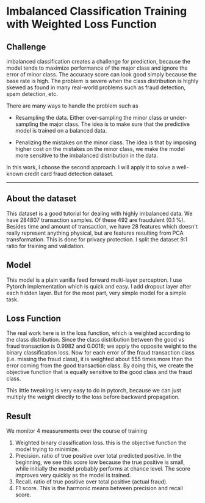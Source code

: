 # Imbalanced Classification Training with Weighted Loss Function

## Challenge

imbalanced classification creates a challenge for prediction, because the model tends to maximize performance of the major class and ignore the error of minor class. The accuracy score can look good simply because the base rate is high. The problem is severe when the class distribution is highly skewed as found in many real-world problems such as fraud detection, spam detection, etc. 

There are many ways to handle the problem such as

- Resampling the data. Either over-sampling the minor class or under-sampling the major class. The idea is to make sure that the predictive model is trained on a balanced data.

- Penalizing the mistakes on the minor class. The idea is that by imposing higher cost on the mistakes on the minor class, we make the model more sensitive to the imbalanced distribution in the data.

In this work, I choose the second approach. I will apply it to solve a well-known credit card fraud detection dataset.

---

## About the dataset

This dataset is a good tutorial for dealing with highly imbalanced data. We have 284807 transaction samples. Of these 492 are fraudulent (0.1 %). Besides time and amount of transaction, we have 28 features which doesn't really represent anything physical, but are features resulting from PCA transformation. This is done for privacy protection. I split the dataset 9:1 ratio for training and validation.


## Model

This model is a plain vanilla feed forward multi-layer perceptron. I use Pytorch implementation which is quick and easy. I add dropout layer after each hidden layer. But for the most part, very simple model for a simple task.


## Loss Function

The real work here is in the loss function, which is weighted according to the class distribution. Since the class distribution between the good vs fraud transaction is 0.9982 and 0.0018; we apply the opposite weight to the binary classification loss. Now for each error of the fraud transaction class (i.e. missing the fraud class), it is weighted about 555 times more than the error coming from the good transaction class. By doing this, we create the objective function that is equally sensitive to the good class and the fraud class.

This little tweaking is very easy to do in pytorch, because we can just multiply the weight directly to the loss before backward propagation.

## Result

We monitor 4 measurements over the course of training

1. Weighted binary classification loss. this is the objective function the model trying to minimize.
2. Precision. ratio of true positive over total predicted positive. In the beginning, we see this score low because the true positive is small, while initially the model probably performs at chance level. The score improves very quickly as the model is trained.
3. Recall. ratio of true positive over total positive (actual fraud).
4. F1 score. This is the harmonic means between precision and recall score.



